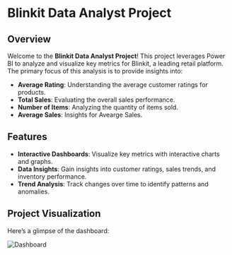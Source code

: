 # Blinkit Data Analyst Project

## Overview

Welcome to the **Blinkit Data Analyst Project**! This project leverages Power BI to analyze and visualize key metrics for Blinkit, a leading retail platform. The primary focus of this analysis is to provide insights into:

- **Average Rating**: Understanding the average customer ratings for products.
- **Total Sales**: Evaluating the overall sales performance.
- **Number of Items**: Analyzing the quantity of items sold.
- **Average Sales**: Insights for Avearge Sales.


## Features

- **Interactive Dashboards**: Visualize key metrics with interactive charts and graphs.
- **Data Insights**: Gain insights into customer ratings, sales trends, and inventory performance.
- **Trend Analysis**: Track changes over time to identify patterns and anomalies.

## Project Visualization

Here’s a glimpse of the dashboard:

![Dashboard](C:\Users\anjal\OneDrive\Desktop\dashboard.png".png)
